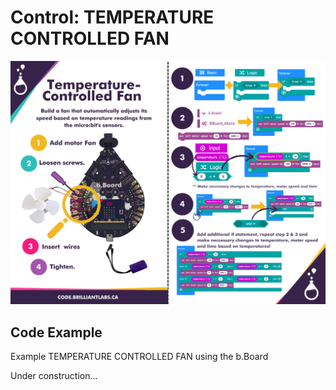 # Control:  TEMPERATURE CONTROLLED FAN

![Temp_Fan_Controled_Icon-EN](https://github.com/Brilliant-Labs/code.bl/blob/code_alpha/packaged/docs/static/mb/projects/bboard-tutorials-cards/6_Control/Control9/Temp_Fan_Controled-EN.png?raw=true "Temp_Fan_Controled_Icon-EN")

## Code Example

Example TEMPERATURE CONTROLLED FAN using the b.Board

Under construction...